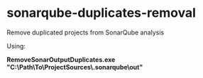 # sonarqube-duplicates-removal
Remove duplicated projects from SonarQube analysis

Using:

**RemoveSonarOutputDuplicates.exe "C:\Path\To\ProjectSources\\.sonarqube\out"**
